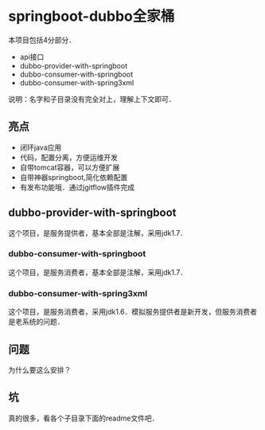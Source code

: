 # springboot-dubbo全家桶

本项目包括4分部分．
- api接口
- dubbo-provider-with-springboot
- dubbo-consumer-with-springboot
- dubbo-consumer-with-spring3xml

说明：名字和子目录没有完全对上，理解上下文即可．

## 亮点
- 闭环java应用
- 代码，配置分离，方便运维开发
- 自带tomcat容器，可以方便扩展
- 自带神器springboot,简化依赖配置
- 有发布功能哦．通过jgitflow插件完成

## dubbo-provider-with-springboot
这个项目，是服务提供者，基本全部是注解，采用jdk1.7．

### dubbo-consumer-with-springboot
这个项目，是服务消费者，基本全部是注解，采用jdk1.7．

### dubbo-consumer-with-spring3xml
这个项目，是服务消费者，采用jdk1.6．模拟服务提供者是新开发，但服务消费者是老系统的问题．

## 问题
为什么要这么安排？

## 坑
真的很多，看各个子目录下面的readme文件吧．

